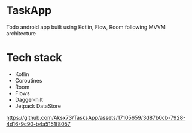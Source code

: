 # TaskApp
Todo android app built using Kotlin, Flow, Room following MVVM architecture

# Tech stack
- Kotlin
- Coroutines
- Room
- Flows
- Dagger-hilt
- Jetpack DataStore

https://github.com/Aksx73/TasksApp/assets/17105659/3d87b0cb-7928-4d16-9c90-b4a5151f8057

